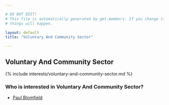 ```yaml
---

# DO NOT EDIT!
# This file is automatically generated by get-members. If you change it, bad
# things will happen.

layout: default
title: "Voluntary And Community Sector"

---
```


## Voluntary And Community Sector

{% include interests/voluntary-and-community-sector.md %}

### Who is interested in Voluntary And Community Sector?


* [Paul Blomfield](/members/paul-blomfield.html)
